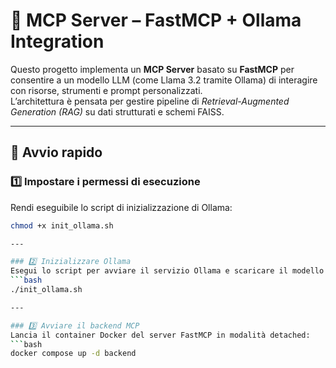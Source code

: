 # 🧠 MCP Server – FastMCP + Ollama Integration

Questo progetto implementa un **MCP Server** basato su **FastMCP** per consentire a un modello LLM (come Llama 3.2 tramite Ollama) di interagire con risorse, strumenti e prompt personalizzati.  
L’architettura è pensata per gestire pipeline di *Retrieval-Augmented Generation (RAG)* su dati strutturati e schemi FAISS.

---

## 🚀 Avvio rapido

### 1️⃣ Impostare i permessi di esecuzione
Rendi eseguibile lo script di inizializzazione di Ollama:
```bash
chmod +x init_ollama.sh

---

### 2️⃣ Inizializzare Ollama
Esegui lo script per avviare il servizio Ollama e scaricare il modello necessario (ad esempio `llama3.2:3b`):
```bash
./init_ollama.sh

---

### 3️⃣ Avviare il backend MCP
Lancia il container Docker del server FastMCP in modalità detached:
```bash
docker compose up -d backend
